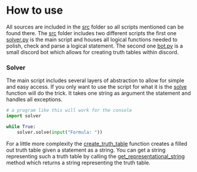# How to use
All sources are included in the [src](src) folder so all scripts mentioned can be found there. The [src](src) folder
includes two different scripts the first one [solver.py](src/solver.py) is the main script and houses all logical functions
needed to polish, check and parse a logical statement. The second one [bot.py](src/bot.py) is a small discord bot 
which allows for creating truth tables within discord.

### Solver
The main script includes several layers of abstraction to allow for simple and easy access. If you only want to use the 
script for what it is the [solve](src/solver.py) function will do the trick. It takes one string as argument the 
statement and handles all exceptions.
```python
# a program like this will work for the console
import solver

while True:
    solver.solve(input("Formula: "))
```

For a little more complexity the [create_truth_table](src/solver.py) function creates a filled out truth table
given a statement as a string. You can get a string representing such a truth table by calling the 
[get_representational_string](src/solver.py) method which returns a string representing the truth table.


